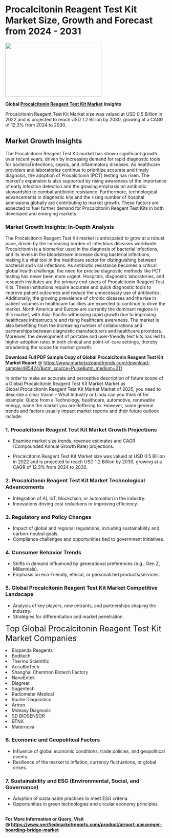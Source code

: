 <H1>Procalcitonin Reagent Test Kit Market Size, Growth and Forecast from 2024 - 2031</H1><img class="aligncenter size-medium wp-image-584254" src="https://thirdeyenews.in/wp-content/uploads/2024/09/Global-Market-Research-300x168.jpeg" alt="" width="300" height="168" /><p><strong>Global&nbsp;<a href="https://www.marketsizeandtrends.com/download-sample/485424/&amp;utm_source=Pulse&amp;utm_medium=211">Procalcitonin Reagent Test Kit Market</a> Insights</strong></p><p>Procalcitonin Reagent Test Kit Market size was valued at USD 0.5 Billion in 2022 and is projected to reach USD 1.2 Billion by 2030, growing at a CAGR of 12.3% from 2024 to 2030.</p><p><h2>Market Growth Insights</h2> The Procalcitonin Reagent Test Kit market has shown significant growth over recent years, driven by increasing demand for rapid diagnostic tools for bacterial infections, sepsis, and inflammatory diseases. As healthcare providers and laboratories continue to prioritize accurate and timely diagnosis, the adoption of Procalcitonin (PCT) testing has risen. The market's expansion is also supported by rising awareness of the importance of early infection detection and the growing emphasis on antibiotic stewardship to combat antibiotic resistance. Furthermore, technological advancements in diagnostic kits and the rising number of hospital admissions globally are contributing to market growth. These factors are expected to fuel further demand for Procalcitonin Reagent Test Kits in both developed and emerging markets. <h3>Market Growth Insights: In-Depth Analysis</h3> The Procalcitonin Reagent Test Kit market is anticipated to grow at a robust pace, driven by the increasing burden of infectious diseases worldwide. Procalcitonin is a biomarker used in the diagnosis of bacterial infections, and its levels in the bloodstream increase during bacterial infections, making it a vital tool in the healthcare sector for distinguishing between bacterial and viral infections. As antibiotic resistance becomes a critical global health challenge, the need for precise diagnostic methods like PCT testing has never been more urgent. Hospitals, diagnostic laboratories, and research institutes are the primary end-users of Procalcitonin Reagent Test Kits. These institutions require accurate and quick diagnostic tools to improve patient outcomes and reduce the unnecessary use of antibiotics. Additionally, the growing prevalence of chronic diseases and the rise in patient volumes in healthcare facilities are expected to continue to drive the market. North America and Europe are currently the dominant regions in this market, with Asia-Pacific witnessing rapid growth due to improving healthcare infrastructure and rising healthcare awareness. The market is also benefiting from the increasing number of collaborations and partnerships between diagnostic manufacturers and healthcare providers. Moreover, the development of portable and user-friendly test kits has led to higher adoption rates in both clinical and point-of-care settings, thereby broadening the scope for market growth. </p><p><span class=""><strong>Download Full PDF Sample Copy of Global Procalcitonin Reagent Test Kit Market Report</strong> @ <a href="https://www.marketsizeandtrends.com/download-sample/485424/&amp;utm_source=Pulse&amp;utm_medium=211" target="_blank">https://www.marketsizeandtrends.com/download-sample/485424/&amp;utm_source=Pulse&amp;utm_medium=211</a></span></p><p>In order to make an accurate and perceptive description of future scope of a Global&nbsp;Procalcitonin Reagent Test Kit Market Market as Global&nbsp;Procalcitonin Reagent Test Kit Market Market of 2025, you need to describe a clear Vision &ndash; What Industry or Linda can you think of for example: Quote from a Technology, healthcare, automotive, renewable energy, name the market you are Reffering to. However, some general trends and factors usually impact market reports and their future outlook include:</p><h3>1.&nbsp;<strong>Procalcitonin Reagent Test Kit Market Growth Projections</strong></h3><ul><li>Examine market size trends, revenue estimates and CAGR (Compounded Annual Growth Rate) projections.</li><li><p>Procalcitonin Reagent Test Kit Market size was valued at USD 0.5 Billion in 2022 and is projected to reach USD 1.2 Billion by 2030, growing at a CAGR of 12.3% from 2024 to 2030.</p></li></ul><h3>2.&nbsp;<strong>Procalcitonin Reagent Test Kit Market Technological Advancements</strong></h3><ul><li>Integration of AI, IoT, blockchain, or automation in the industry.</li><li>Innovations driving cost reductions or improving efficiency.</li></ul><h3>3.&nbsp;<strong>Regulatory and Policy Changes</strong></h3><ul><li>Impact of global and regional regulations, including sustainability and carbon-neutral goals.</li><li>Compliance challenges and opportunities tied to government initiatives.</li></ul><h3>4.&nbsp;<strong>Consumer Behavior Trends</strong></h3><ul><li>Shifts in demand influenced by generational preferences (e.g., Gen Z, Millennials).</li><li>Emphasis on eco-friendly, ethical, or personalized products/services.</li></ul><h3>5.&nbsp;<strong>Global Procalcitonin Reagent Test Kit Market Competitive Landscape</strong></h3><ul><li>Analysis of key players, new entrants, and partnerships shaping the industry.</li><li>Strategies for differentiation and market penetration.</li></ul><p data-pm-slice="1 1 []"><span style="color: inherit; font-family: inherit; font-size: 25px;">Top Global Procalcitonin Reagent Test Kit Market Companies</span></p><div class="" data-test-id=""><p><li>Biopanda Reagents</li><li> Boditech</li><li> Thermo Scientific</li><li> AccuBioTech</li><li> Shanghai Chemtron Biotech Factory</li><li> NanoEntek</li><li> Diagreat</li><li> Sugentech</li><li> Radiometer Medical</li><li> Roche Diagnostics</li><li> Artron</li><li> Mdeasy Diagnosis</li><li> SD BIOSENSOR</li><li> BTNX</li><li> Maternova</li></p></div><h3>6.&nbsp;<strong>Economic and Geopolitical Factors</strong></h3><ul><li>Influence of global economic conditions, trade policies, and geopolitical events.</li><li>Resilience of the market to inflation, currency fluctuations, or global crises.</li></ul><h3>7.&nbsp;<strong>Sustainability and ESG (Environmental, Social, and Governance)</strong></h3><ul><li>Adoption of sustainable practices to meet ESG criteria.</li><li>Opportunities in green technologies and circular economy principles.</li></ul><h2><strong style="font-size: 14px;">For More Information or Query, Visit @&nbsp;</strong><a style="background-color: #ffffff; font-size: 14px;" href="https://www.marketsizeandtrends.com/report/procalcitonin-reagent-test-kit-market/" target="_blank">https://www.verifiedmarketreports.com/product/airport-passenger-boarding-bridge-market</a></h2>
